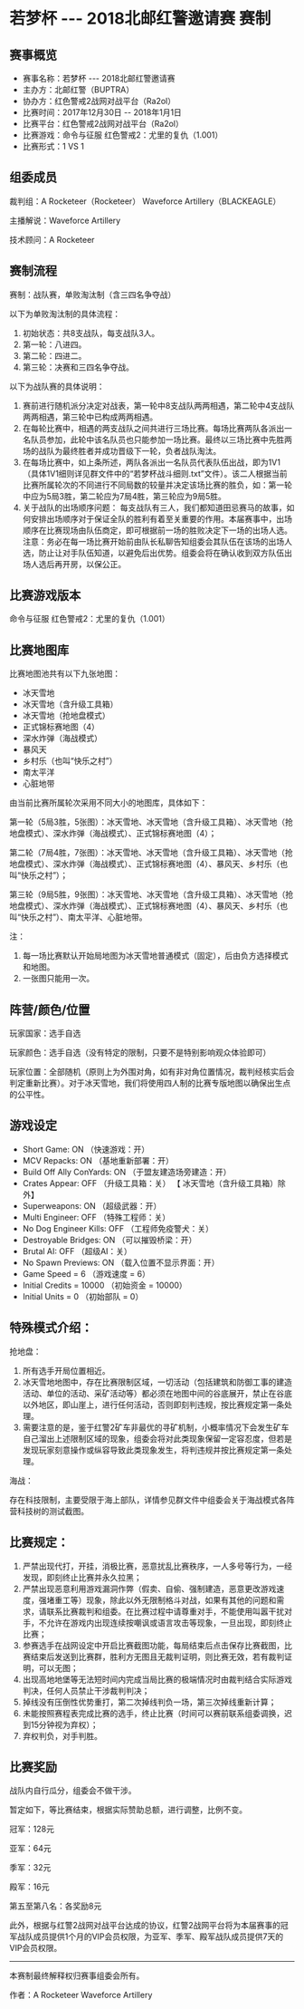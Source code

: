 # 若梦杯 --- 2018北邮红警邀请赛 赛制

## 赛事概览
- 赛事名称：若梦杯 --- 2018北邮红警邀请赛
- 主办方：北邮红警（BUPTRA）
- 协办方：红色警戒2战网对战平台（Ra2ol）
- 比赛时间：2017年12月30日 -- 2018年1月1日
- 比赛平台：红色警戒2战网对战平台（Ra2ol）
- 比赛游戏：命令与征服 红色警戒2：尤里的复仇（1.001）
- 比赛形式：1 VS 1

## 组委成员
裁判组：A Rocketeer（Rocketeer）   Waveforce Artillery（BLACKEAGLE）

主播解说：Waveforce Artillery

技术顾问：A Rocketeer

## 赛制流程
赛制：战队赛，单败淘汰制（含三四名争夺战）

以下为单败淘汰制的具体流程：

1. 初始状态：共8支战队，每支战队3人。
2. 第一轮：八进四。
3. 第二轮：四进二。
4. 第三轮：决赛和三四名争夺战。

以下为战队赛的具体说明：

1. 赛前进行随机派分决定对战表，第一轮中8支战队两两相遇，第二轮中4支战队两两相遇，第三轮中已构成两两相遇。
2. 在每轮比赛中，相遇的两支战队之间共进行三场比赛。每场比赛两队各派出一名队员参加，此轮中该名队员也只能参加一场比赛。最终以三场比赛中先胜两场的战队为最终胜者并成功晋级下一轮，负者战队淘汰。
3. 在每场比赛中，如上条所述，两队各派出一名队员代表队伍出战，即为1V1（具体1V1细则详见群文件中的“若梦杯战斗细则.txt”文件）。该二人根据当前比赛所属轮次的不同进行不同局数的较量并决定该场比赛的胜负，如：第一轮中应为5局3胜，第二轮应为7局4胜，第三轮应为9局5胜。
4. 关于战队的出场顺序问题：
每支战队有三人，我们都知道田忌赛马的故事，如何安排出场顺序对于保证全队的胜利有着至关重要的作用。本届赛事中，出场顺序在比赛现场由队伍商定，即可根据前一场的胜败决定下一场的出场人选。注意：务必在每一场比赛开始前由队长私聊告知组委会其队伍在该场的出场人选，防止让对手队伍知道，以避免后出优势。组委会将在确认收到双方队伍出场人选后再开房，以保公正。

## 比赛游戏版本
命令与征服 红色警戒2：尤里的复仇（1.001）

## 比赛地图库
比赛地图池共有以下九张地图：

- 冰天雪地
- 冰天雪地（含升级工具箱）
- 冰天雪地（抢地盘模式）
- 正式锦标赛地图（4）
- 深水炸弹（海战模式）
- 暴风天
- 乡村乐（也叫“快乐之村”）
- 南太平洋
- 心脏地带

由当前比赛所属轮次采用不同大小的地图库，具体如下：

第一轮（5局3胜，5张图）：冰天雪地、冰天雪地（含升级工具箱）、冰天雪地（抢地盘模式）、深水炸弹（海战模式）、正式锦标赛地图（4）；

第二轮（7局4胜，7张图）：冰天雪地、冰天雪地（含升级工具箱）、冰天雪地（抢地盘模式）、深水炸弹（海战模式）、正式锦标赛地图（4）、暴风天、乡村乐（也叫“快乐之村”）；

第三轮（9局5胜，9张图）：冰天雪地、冰天雪地（含升级工具箱）、冰天雪地（抢地盘模式）、深水炸弹（海战模式）、正式锦标赛地图（4）、暴风天、乡村乐（也叫“快乐之村”）、南太平洋、心脏地带。

注：

1. 每一场比赛默认开始局地图为冰天雪地普通模式（固定），后由负方选择模式和地图。
2. 一张图只能用一次。

## 阵营/颜色/位置
玩家国家：选手自选

玩家颜色：选手自选（没有特定的限制，只要不是特别影响观众体验即可）

玩家位置：全部随机（原则上为外围对角，如有非对角位置情况，裁判经核实后会判定重新比赛）。对于冰天雪地，我们将使用四人制的比赛专版地图以确保出生点的公平性。

## 游戏设定
- Short Game: ON
    （快速游戏：开）
- MCV Repacks: ON
    （基地重新部署：开）
- Build Off Ally ConYards: ON
    （于盟友建造场旁建造：开）
- Crates Appear: OFF
    （升级工具箱：关）    【 冰天雪地（含升级工具箱）除外】
- Superweapons: ON
    （超级武器：开）
- Multi Engineer: OFF
    （特殊工程师：关）
- No Dog Engineer Kills: OFF 
    （工程师免疫警犬：关）
- Destroyable Bridges: ON
    （可以摧毁桥梁：开）
- Brutal AI: OFF
    （超级AI：关）
- No Spawn Previews: ON
    （载入位置不显示界面：开）
- Game Speed = 6
    （游戏速度 = 6）
- Initial Credits = 10000
    （初始资金 = 10000）
- Initial Units = 0
    （初始部队 = 0）

## 特殊模式介绍：

抢地盘：

1. 所有选手开局位置相近。
2. 冰天雪地地图中，存在比赛限制区域，一切活动（包括建筑和防御工事的建造活动、单位的活动、采矿活动等）都必须在地图中间的谷底展开，禁止在谷底以外地区，即山崖上，进行任何活动，否则即刻判违规，按比赛规定第一条处理。
3. 需要注意的是，鉴于红警2矿车非最优的寻矿机制，小概率情况下会发生矿车自己溜出上述限制区域的现象，组委会将对此类现象保留一定容忍度，但若是发现玩家刻意操作或纵容导致此类现象发生，将判违规并按比赛规定第一条处理。

海战：

存在科技限制，主要受限于海上部队，详情参见群文件中组委会关于海战模式各阵营科技树的测试截图。

## 比赛规定：
1. 严禁出现代打，开挂，消极比赛，恶意扰乱比赛秩序，一人多号等行为，一经发现，即刻终止比赛并永久拉黑；
2. 严禁出现恶意利用游戏漏洞作弊（假卖、自偷、强制建造，恶意更改游戏速度，强堵重工等）现象，除此以外无限制格斗对战，如果有其他的问题和需求，请联系比赛裁判和组委。在比赛过程中请尊重对手，不能使用叫嚣干扰对手，不允许在游戏内出现连续按嘲讽或语言攻击等现象，一旦出现，即刻终止比赛；
3. 参赛选手在战网设定中开启比赛截图功能，每局结束后点击保存比赛截图，比赛结束后发送到比赛群，胜利方无图且无裁判证明，则比赛无效，若有裁判证明，可以无图；
4. 出现高地地堡等无法短时间内完成当局比赛的极端情况时由裁判结合实际游戏判决，任何人员禁止干涉裁判判决；
5. 掉线没有压倒性优势重打，第二次掉线判负一场，第三次掉线重新计算；
6. 未能按照赛程表完成比赛的选手，终止比赛（时间可以赛前联系组委调换，迟到15分钟视为弃权）；
7. 弃权判负，对手判胜。

## 比赛奖励
战队内自行瓜分，组委会不做干涉。

暂定如下，等比赛结束，根据实际赞助总额，进行调整，比例不变。

冠军：128元

亚军：64元

季军：32元

殿军：16元

第五至第八名：各奖励8元

此外，根据与红警2战网对战平台达成的协议，红警2战网平台将为本届赛事的冠军战队成员提供1个月的VIP会员权限，为亚军、季军、殿军战队成员提供7天的VIP会员权限。

----------------

本赛制最终解释权归赛事组委会所有。

作者：A Rocketeer    Waveforce Artillery
